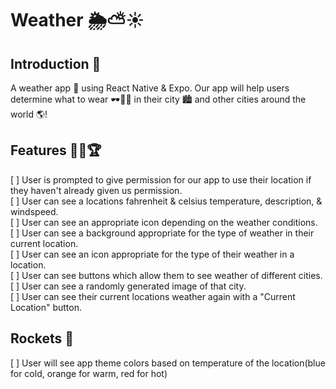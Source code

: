 # Weather 🌦️⛅☀️

## **Introduction** 🌟
A weather app 📱 using React Native & Expo. Our app will help users determine what to wear 🕶🌂🧥 in their city 🏙 and other cities around the world 🌎!

## **Features** 🎯🥇🏆
[ ] User is prompted to give permission for our app to use their location if they haven't already given us permission.<br>
[ ] User can see a locations fahrenheit & celsius temperature, description, & windspeed.<br>
[ ] User can see an appropriate icon depending on the weather conditions.<br>
[ ] User can see a background appropriate for the type of weather in their current location.<br>
[ ] User can see an icon appropriate for the type of their weather in a location.<br>
[ ] User can see buttons which allow them to see weather of different cities.<br>
[ ] User can see a randomly generated image of that city.<br>
[ ] User can see their current locations weather again with a "Current Location" button.<br>

## **Rockets** 🚀
[ ] User will see app theme colors based on temperature of the location(blue for cold, orange for warm, red for hot)
